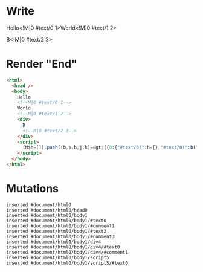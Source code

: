 # Write
  Hello<!M|0 #text/0 1>World<!M|0 #text/1 2><div>B<!M|0 #text/2 3></div><script>(M$h=[]).push((b,s,h,j,k)=>({0:{"#text/0!":h={},"#text/0(":b("packages/translator-tags/src/__tests__/fixtures/if-tag/template.marko_1_renderer"),"#text/1!":j={},"#text/1(":b("packages/translator-tags/src/__tests__/fixtures/if-tag/template.marko_2_renderer"),"#text/2!":k={},"#text/2(":b("packages/translator-tags/src/__tests__/fixtures/if-tag/template.marko_4_renderer")},1:h,2:j,3:k}),[])</script>


# Render "End"
```html
<html>
  <head />
  <body>
    Hello
    <!--M|0 #text/0 1-->
    World
    <!--M|0 #text/1 2-->
    <div>
      B
      <!--M|0 #text/2 3-->
    </div>
    <script>
      (M$h=[]).push((b,s,h,j,k)=&gt;({0:{"#text/0!":h={},"#text/0(":b("packages/translator-tags/src/__tests__/fixtures/if-tag/template.marko_1_renderer"),"#text/1!":j={},"#text/1(":b("packages/translator-tags/src/__tests__/fixtures/if-tag/template.marko_2_renderer"),"#text/2!":k={},"#text/2(":b("packages/translator-tags/src/__tests__/fixtures/if-tag/template.marko_4_renderer")},1:h,2:j,3:k}),[])
    </script>
  </body>
</html>
```

# Mutations
```
inserted #document/html0
inserted #document/html0/head0
inserted #document/html0/body1
inserted #document/html0/body1/#text0
inserted #document/html0/body1/#comment1
inserted #document/html0/body1/#text2
inserted #document/html0/body1/#comment3
inserted #document/html0/body1/div4
inserted #document/html0/body1/div4/#text0
inserted #document/html0/body1/div4/#comment1
inserted #document/html0/body1/script5
inserted #document/html0/body1/script5/#text0
```
